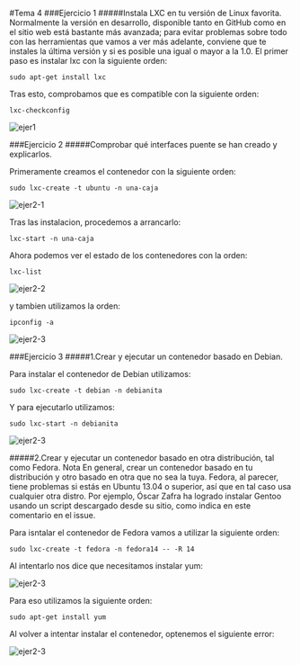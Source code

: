 #Tema 4
###Ejercicio 1
#####Instala LXC en tu versión de Linux favorita. Normalmente la versión en desarrollo, disponible tanto en GitHub como en el sitio web está bastante más avanzada; para evitar problemas sobre todo con las herramientas que vamos a ver más adelante, conviene que te instales la última versión y si es posible una igual o mayor a la 1.0.
El primer paso es instalar lxc con la siguiente orden:
	
    sudo apt-get install lxc
    
Tras esto, comprobamos que es compatible con la siguiente orden:

	lxc-checkconfig
    
![ejer1](https://github.com/JavideBaza/GII-2014/blob/master/ejercicios/JavierArandaIzquierdo/Capturas/ejer1tema4.png)

###Ejercicio 2
#####Comprobar qué interfaces puente se han creado y explicarlos.

Primeramente creamos el contenedor con la siguiente orden:

	sudo lxc-create -t ubuntu -n una-caja

![ejer2-1](https://github.com/JavideBaza/GII-2014/blob/master/ejercicios/JavierArandaIzquierdo/Capturas/ejer2-1tema4.png)
    
Tras las instalacion, procedemos a arrancarlo:

	lxc-start -n una-caja
    
Ahora podemos ver el estado de los contenedores con la orden:

	lxc-list
    
![ejer2-2](https://github.com/JavideBaza/GII-2014/blob/master/ejercicios/JavierArandaIzquierdo/Capturas/ejer2-2tema4.png)
    
y tambien utilizamos la orden:

	ipconfig -a
    
![ejer2-3](https://github.com/JavideBaza/GII-2014/blob/master/ejercicios/JavierArandaIzquierdo/Capturas/ejer2-3tema4.png)

###Ejercicio 3
#####1.Crear y ejecutar un contenedor basado en Debian.

Para instalar el contenedor de Debian utilizamos: 

	sudo lxc-create -t debian -n debianita
    
Y para ejecutarlo utilizamos:

	sudo lxc-start -n debianita
    
![ejer2-3](https://github.com/JavideBaza/GII-2014/blob/master/ejercicios/JavierArandaIzquierdo/Capturas/ejer3-1tema4.png) 

#####2.Crear y ejecutar un contenedor basado en otra distribución, tal como Fedora. Nota En general, crear un contenedor basado en tu distribución y otro basado en otra que no sea la tuya. Fedora, al parecer, tiene problemas si estás en Ubuntu 13.04 o superior, así que en tal caso usa cualquier otra distro. Por ejemplo, Óscar Zafra ha logrado instalar Gentoo usando un script descargado desde su sitio, como indica en este comentario en el issue.

Para isntalar el contenedor de Fedora vamos a utilizar la siguiente orden:

	sudo lxc-create -t fedora -n fedora14 -- -R 14
    
Al intentarlo nos dice que necesitamos instalar yum:

![ejer2-3](https://github.com/JavideBaza/GII-2014/blob/master/ejercicios/JavierArandaIzquierdo/Capturas/ejer3-2tema4.png)

Para eso utilizamos la siguiente orden:

	sudo apt-get install yum
    
Al volver a intentar instalar el contenedor, optenemos el siguiente error:

![ejer2-3](https://github.com/JavideBaza/GII-2014/blob/master/ejercicios/JavierArandaIzquierdo/Capturas/ejer3-3tema4.png)